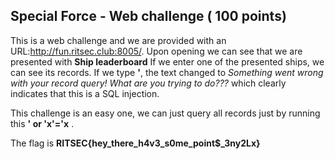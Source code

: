 ## Special Force - Web challenge ( 100 points)

This is a web challenge and we are provided with an URL:http://fun.ritsec.club:8005/.
Upon opening we can see that we are presented with **Ship leaderboard** If we enter one of the presented ships, we can see its records.
If we type **'**, the text changed to *Something went wrong with your record query! What are you trying to do???* which clearly indicates that this is a SQL injection.

This challenge is an easy one, we can just query all records just by running this **' or 'x'='x** . 

The flag is **RITSEC{hey_there_h4v3_s0me_point$_3ny2Lx}**  
